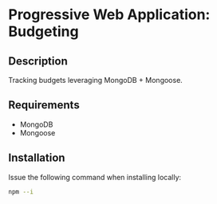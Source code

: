 # Progressive Web Application: Budgeting

## Description
Tracking budgets leveraging MongoDB + Mongoose.

## Requirements
* MongoDB
* Mongoose

## Installation
Issue the following command when installing locally:

``` bash
npm --i
```
